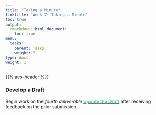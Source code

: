 ```yaml
---
title: "Taking a Minute"
linktitle: "Week 7: Taking a Minute"
toc: true
output:
  rmarkdown::html_document:
    toc: true
menu:
  tasks:
    parent: Tasks
    weight: 7
type: docs
weight: 1
---
```


{{% aes-header %}}

<style>
img {
max-width:100%;
}
</style>

### Develop a Draft

Begin work on the <i>fourth deliverable</i> <a href="/deliverables/04-l4/"><span style="color:#6acda5;font-weight:bold">Update the Draft</span></a> after receiving feedback on the prior submission
